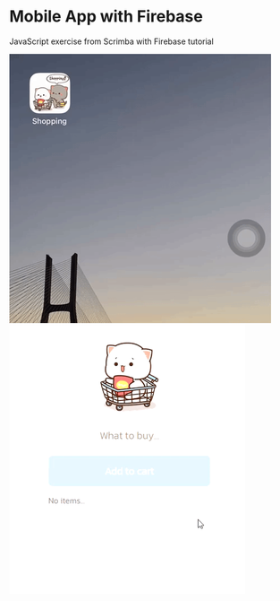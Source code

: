 # Mobile App with Firebase

JavaScript exercise from Scrimba with Firebase tutorial


![](shopping1.gif)
![](shopping2.gif)